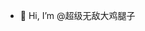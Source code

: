 - 👋 Hi, I’m @超级无敌大鸡腿子

<!---
FangYu199/FangYu199 is a ✨ special ✨ repository because its `README.md` (this file) appears on your GitHub profile.
You can click the Preview link to take a look at your changes.
--->
